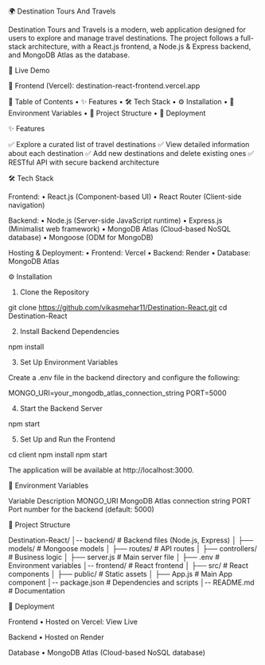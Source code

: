 
🌍 Destination Tours And Travels

Destination Tours and Travels is a modern, web application designed for users to explore and manage travel destinations. The project follows a full-stack architecture, with a React.js frontend, a Node.js & Express backend, and MongoDB Atlas as the database.

🚀 Live Demo

🔗 Frontend (Vercel): destination-react-frontend.vercel.app

📌 Table of Contents
	•	✨ Features
	•	🛠 Tech Stack
	•	⚙️ Installation
	•	🔑 Environment Variables
	•	📂 Project Structure
	•	🚀 Deployment

✨ Features

✅ Explore a curated list of travel destinations
✅ View detailed information about each destination
✅ Add new destinations and delete existing ones
✅ RESTful API with secure backend architecture

🛠 Tech Stack

Frontend:
	•	React.js (Component-based UI)
	•	React Router (Client-side navigation)

Backend:
	•	Node.js (Server-side JavaScript runtime)
	•	Express.js (Minimalist web framework)
	•	MongoDB Atlas (Cloud-based NoSQL database)
	•	Mongoose (ODM for MongoDB)

Hosting & Deployment:
	•	Frontend: Vercel
	•	Backend: Render
	•	Database: MongoDB Atlas

⚙️ Installation

1. Clone the Repository

git clone https://github.com/vikasmehar11/Destination-React.git
cd Destination-React

2. Install Backend Dependencies

npm install

3. Set Up Environment Variables

Create a .env file in the backend directory and configure the following:

MONGO_URI=your_mongodb_atlas_connection_string
PORT=5000

4. Start the Backend Server

npm start

5. Set Up and Run the Frontend

cd client
npm install
npm start

The application will be available at http://localhost:3000.

🔑 Environment Variables

Variable	Description
MONGO_URI	MongoDB Atlas connection string
PORT	Port number for the backend (default: 5000)

📂 Project Structure

Destination-React/
│-- backend/              # Backend files (Node.js, Express)
│   ├── models/           # Mongoose models
│   ├── routes/           # API routes
│   ├── controllers/      # Business logic
│   ├── server.js         # Main server file
│   ├── .env              # Environment variables
│-- frontend/             # React frontend
│   ├── src/              # React components
│   ├── public/           # Static assets
│   ├── App.js            # Main App component
│-- package.json          # Dependencies and scripts
│-- README.md             # Documentation

🚀 Deployment

Frontend
	•	Hosted on Vercel: View Live

Backend
	•	Hosted on Render

Database
	•	MongoDB Atlas (Cloud-based NoSQL database)
